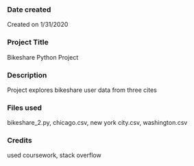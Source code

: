 ### Date created
Created on 1/31/2020

### Project Title
Bikeshare Python Project

### Description
Project explores bikeshare user data from three cites

### Files used
bikeshare_2.py, chicago.csv, new york city.csv, washington.csv

### Credits
used coursework, stack overflow

